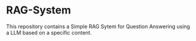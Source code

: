# RAG-System
This repository contains a Simple RAG Sytem for Question Answering using a LLM based on a specific content.
